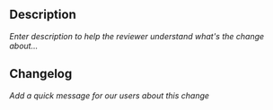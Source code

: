 ## Description
*Enter description to help the reviewer understand what's the change about...*

## Changelog
*Add a quick message for our users about this change*
